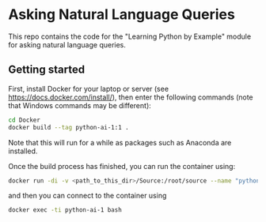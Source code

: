 # Asking Natural Language Queries

This repo contains the code for the "Learning Python by Example" module for asking natural language queries.

## Getting started

First, install Docker for your laptop or server (see https://docs.docker.com/install/), then enter the following commands (note that Windows commands may be different):

```bash
cd Docker
docker build --tag python-ai-1:1 .
```
Note that this will run for a while as packages such as Anaconda are installed.

Once the build process has finished, you can run the container using:

```bash
docker run -di -v <path_to_this_dir>/Source:/root/source --name "python-ai-1" python-ai-1:1 /bin/bash
```

and then you can connect to the container using

```bash
docker exec -ti python-ai-1 bash
```
